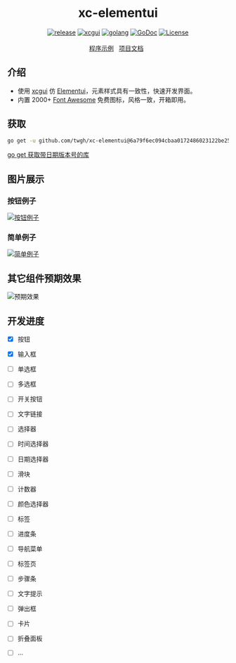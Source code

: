 <h1 align="center">xc-elementui</h1>
<p align="center">
    <a href="https://github.com/twgh/xc-elementui/releases"><img src="https://img.shields.io/badge/release-早期版本-blue" alt="release"></a>
    <a href="https://github.com/twgh/xcgui"><img src="https://img.shields.io/badge/xcgui-1.3.396-blue" alt="xcgui"></a>
   <a href="https://golang.org"> <img src="https://img.shields.io/badge/golang-≥1.18-blue" alt="golang"></a>
    <a href="https://pkg.go.dev/github.com/twgh/xc-elementui"><img src="https://img.shields.io/badge/go.dev-reference-brightgreen" alt="GoDoc"></a>
    <a href="https://github.com/twgh/xc-elementui/blob/main/LICENSE"><img src="https://img.shields.io/badge/License-MIT-brightgreen" alt="License"></a>
    <br><br>
    <a href="https://github.com/twgh/xc-elementui/tree/main/example">程序示例</a>&nbsp;&nbsp;
	<a href="https://pkg.go.dev/github.com/twgh/xc-elementui">项目文档</a>&nbsp;&nbsp;
</p>

## 介绍

- 使用 [xcgui](https://github.com/twgh/xcgui) 仿 [Elementui](https://element.eleme.cn/#/zh-CN/component/installation)，元素样式具有一致性，快速开发界面。
- 内置 2000+ [Font Awesome](https://fa6.dashgame.com/) 免费图标，风格一致，开箱即用。

## 获取

```bash
go get -u github.com/twgh/xc-elementui@6a79f6ec094cbaa0172486023122be256aeeb55b
```

[‬‍‌‌﻿⁠﻿﻿﻿﻿‍⁠‍﻿‍‍﻿‬‌⁠‍‍﻿‌‍‍‌‬‬go get 获取带日期版本号的库](https://mcn1fno5w69l.feishu.cn/wiki/KU8OwOzhniDlqgk5bBxcMQiWnAg)

## 图片展示

### 按钮例子

[![按钮例子](https://gitee.com/twgh/xc-elementui/raw/main/example/AllButton/1.png)](https://github.com/twgh/xc-elementui/tree/main/example/AllButton)

### 简单例子

[![简单例子](https://gitee.com/twgh/image/raw/master/xc-elementui/simple.png)](https://github.com/twgh/xc-elementui/tree/main/example/simple)

## 其它组件预期效果

![预期效果](https://gitee.com/twgh/image/raw/master/xc-elementui/yuqi.jpg)

## 开发进度

- [x] 按钮
- [x] 输入框
- [ ] 单选框
- [ ] 多选框
- [ ] 开关按钮
- [ ] 文字链接
- [ ] 选择器
- [ ] 时间选择器
- [ ] 日期选择器
- [ ] 滑块
- [ ] 计数器
- [ ] 颜色选择器
- [ ] 标签
- [ ] 进度条
- [ ] 导航菜单
- [ ] 标签页
- [ ] 步骤条
- [ ] 文字提示
- [ ] 弹出框
- [ ] 卡片
- [ ] 折叠面板
- [ ] ...

